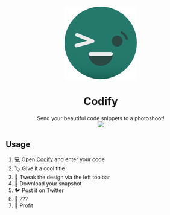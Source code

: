 <p align="center">
  <a href="https://teamwertarbyte.github.io/codify/" rel="noopener" target="_blank">
<img src="public/logo192.png" alt="Codify logo" /></a>
</p>
<h1 align="center">Codify</h1>
<div align="center">
Send your beautiful code snippets to a photoshoot!<br/>
  
<img src="https://github.com/TeamWertarbyte/codify/workflows/Build%20and%20Deploy/badge.svg" />
</div>

## Usage

1. :computer: Open [Codify](https://teamwertarbyte.github.io/codify/) and enter your code
2. :label: Give it a cool title
3. :art: Tweak the design via the left toolbar
4. :floppy_disk: Download your snapshot
5. :bird: Post it on Twitter
6. :unicorn: ???
7. :tada: Profit
